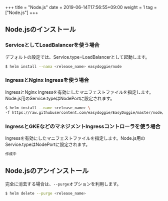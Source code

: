 +++
title = "Node.js"
date =  2019-06-14T17:56:55+09:00
weight = 1
tag = ["Node.js"]
+++

## Node.jsのインストール
### ServiceとしてLoadBalancerを使う場合
デフォルトの設定では、Service.type=LoadBalancerとして起動します。
```bash
$ helm install --nama <release_name> easydoggie/node
```
### IngressとNginx Ingressを使う場合
IngressとNginx Ingressを有効にしたマニフェストファイルを指定します。Node.js用のService.typeはNodePortに設定されます。
```bash
$ helm install --name <release_name> \
-f https://raw.githubusercontent.com/easydoggie/EasyDoggie/master/node/node/values-ingress.yaml easydoggie/node
```
### IngressとGKEなどのマネジメントIngressコントローラを使う場合
Ingressを有効にしたマニフェストファイルを指定します。Node.js用のService.typeはNodePortに設定されます。
```bash
作成中
```
  
## Node.jsのアンインストール
完全に消去する場合は、`--purge`オプションを利用します。
```bash
$ helm delete --purge <release_name>
```
